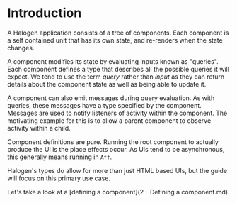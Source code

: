 # Introduction

A Halogen application consists of a tree of components. Each component is a self contained unit that has its own state, and re-renders when the state changes.

A component modifies its state by evaluating inputs known as "queries". Each component defines a type that describes all the possible queries it will expect. We tend to use the term _query_ rather than _input_ as they can return details about the component state as well as being able to update it.

A component can also emit messages during query evaluation. As with queries, these messages have a type specified by the component. Messages are used to notify listeners of activity within the component. The motivating example for this is to allow a parent component to observe activity within a child.

Component definitions are pure. Running the root component to actually produce the UI is the place effects occur. As UIs tend to be asynchronous, this generally means running in `Aff`.

Halogen's types do allow for more than just HTML based UIs, but the guide will focus on this primary use case.

Let's take a look at a [defining a component](2 - Defining a component.md).
